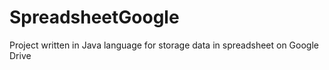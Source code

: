# SpreadsheetGoogle
Project written in Java language for storage data in spreadsheet on Google Drive

